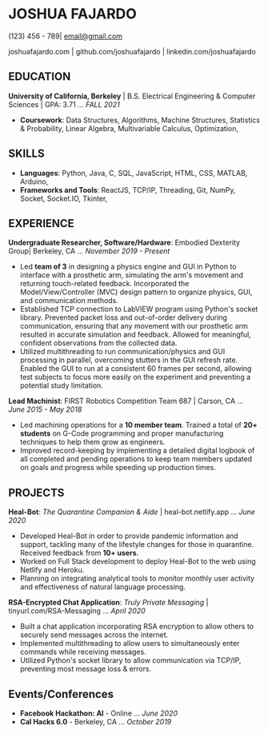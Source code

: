 # JOSHUA FAJARDO

(123) 456 - 789| email@gmail.com

joshuafajardo.com | github.com/joshuafajardo | linkedin.com/joshuafajardo

## EDUCATION

**University of California, Berkeley** | B.S. Electrical Engineering & Computer Sciences | GPA: 3.71 ... *FALL 2021*

* **Coursework**: Data Structures, Algorithms, Machine Structures, Statistics & Probability, Linear Algebra, Multivariable Calculus, Optimization,

## SKILLS

* **Languages**: Python, Java, C, SQL, JavaScript, HTML, CSS, MATLAB, Arduino,
* **Frameworks and Tools**: ReactJS, TCP/IP, Threading, Git, NumPy, Socket, Socket.IO, Tkinter,

## EXPERIENCE

**Undergraduate Researcher, Software/Hardware**: Embodied Dexterity Group| Berkeley, CA ... *November 2019 - Present*

* Led **team of 3** in designing a physics engine and GUI in Python to interface with a prosthetic arm, simulating the arm's movement and returning touch-related feedback. Incorporated the Model/View/Controller (MVC) design pattern to organize physics, GUI, and communication methods.
* Established TCP connection to LabVIEW program using Python's socket library. Prevented packet loss and out-of-order delivery during communication, ensuring that any movement with our prosthetic arm resulted in accurate simulation and feedback. Allowed for meaningful, confident observations from the collected data.
* Utilized multithreading to run communication/physics and GUI processing in parallel, overcoming stutters in the GUI refresh rate. Enabled the GUI to run at a consistent 60 frames per second, allowing test subjects to focus more easily on the experiment and preventing a potential study limitation.

**Lead Machinist**: FIRST Robotics Competition Team 687 | Carson, CA ... *June 2015 - May 2018*

* Led machining operations for a **10 member team**. Trained a total of **20+ students** on G-Code programming and proper manufacturing techniques to help them grow as engineers.
* Improved record-keeping by implementing a detailed digital logbook of all completed and pending operations to keep team members updated on goals and progress while speeding up production times.

## PROJECTS

**Heal-Bot**: *The Quarantine Companion & Aide* | heal-bot.netlify.app ... *June 2020*

* Developed Heal-Bot in order to provide pandemic information and support, tackling many of the lifestyle changes for those in quarantine. Received feedback from **10+ users**. 
* Worked on Full Stack development to deploy Heal-Bot to the web using Netlify and Heroku.
* Planning on integrating analytical tools to monitor monthly user activity and effectiveness of natural language processing.

**RSA-Encrypted Chat Application**: *Truly Private Messaging* | tinyurl.com/RSA-Messaging ... *April 2020*

  * Built a chat application incorporating RSA encryption to allow others to securely send messages across the internet.
  * Implemented multithreading to allow users to simultaneously enter commands while receiving messages.
  * Utilized Python's socket library to allow communication via TCP/IP, preventing most message loss & errors.

## Events/Conferences

* **Facebook Hackathon: AI** - Online ... *June 2020*
* **Cal Hacks 6.0** - Berkeley, CA ... *October 2019*
